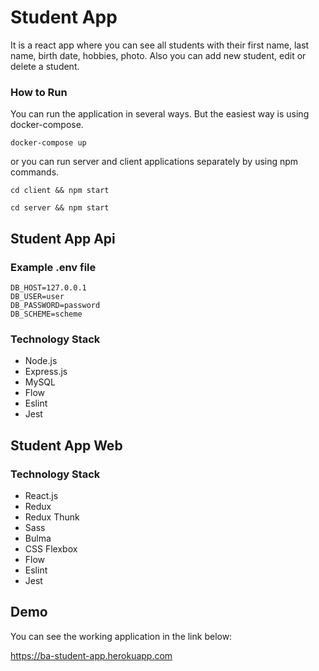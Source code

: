 # Student App

It is a react app where you can see all students with their first name, last name, birth
date, hobbies, photo. Also you can add new student, edit or delete a student.

### How to Run

You can run the application in several ways. But the easiest way is using docker-compose.

```
docker-compose up
```

or you can run server and client applications separately by using npm commands.

```
cd client && npm start
```

```
cd server && npm start
```

## Student App Api

### Example .env file

```
DB_HOST=127.0.0.1
DB_USER=user
DB_PASSWORD=password
DB_SCHEME=scheme
```

### Technology Stack

-   Node.js
-   Express.js
-   MySQL
-   Flow
-   Eslint
-   Jest

## Student App Web

### Technology Stack

-   React.js
-   Redux
-   Redux Thunk
-   Sass
-   Bulma
-   CSS Flexbox
-   Flow
-   Eslint
-   Jest

## Demo

You can see the working application in the link below:

https://ba-student-app.herokuapp.com
